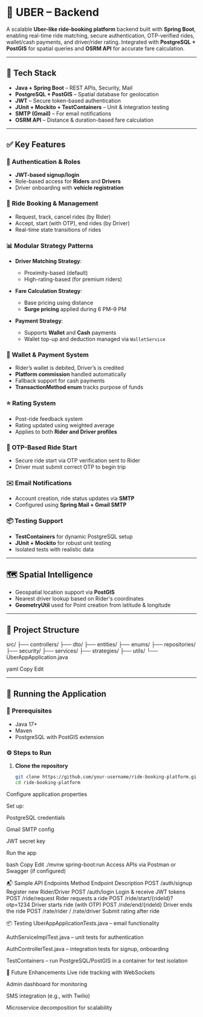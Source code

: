 # 🚖 UBER – Backend

A scalable **Uber-like ride-booking platform** backend built with **Spring Boot**, enabling real-time ride matching, secure authentication, OTP-verified rides, wallet/cash payments, and driver/rider rating. Integrated with **PostgreSQL + PostGIS** for spatial queries and **OSRM API** for accurate fare calculation.

---

## 🔧 Tech Stack

- **Java + Spring Boot** – REST APIs, Security, Mail
- **PostgreSQL + PostGIS** – Spatial database for geolocation
- **JWT** – Secure token-based authentication
- **JUnit + Mockito + TestContainers** – Unit & integration testing
- **SMTP (Gmail)** – For email notifications
- **OSRM API** – Distance & duration-based fare calculation

---

## ✅ Key Features

### 👤 Authentication & Roles

- **JWT-based signup/login**
- Role-based access for **Riders** and **Drivers**
- Driver onboarding with **vehicle registration**

### 📍 Ride Booking & Management

- Request, track, cancel rides (by Rider)
- Accept, start (with OTP), end rides (by Driver)
- Real-time state transitions of rides

### 📊 Modular Strategy Patterns

- **Driver Matching Strategy**:  
  - Proximity-based (default)  
  - High-rating-based (for premium riders)

- **Fare Calculation Strategy**:  
  - Base pricing using distance  
  - **Surge pricing** applied during 6 PM–9 PM

- **Payment Strategy**:  
  - Supports **Wallet** and **Cash** payments  
  - Wallet top-up and deduction managed via `WalletService`

### 💸 Wallet & Payment System

- Rider’s wallet is debited, Driver’s is credited
- **Platform commission** handled automatically
- Fallback support for cash payments
- **TransactionMethod enum** tracks purpose of funds

### ⭐ Rating System

- Post-ride feedback system
- Rating updated using weighted average
- Applies to both **Rider and Driver profiles**

### 🔐 OTP-Based Ride Start

- Secure ride start via OTP verification sent to Rider
- Driver must submit correct OTP to begin trip

### ✉️ Email Notifications

- Account creation, ride status updates via **SMTP**
- Configured using **Spring Mail + Gmail SMTP**

### 📦 Testing Support

- **TestContainers** for dynamic PostgreSQL setup
- **JUnit + Mockito** for robust unit testing
- Isolated tests with realistic data

---

## 🗺️ Spatial Intelligence

- Geospatial location support via **PostGIS**
- Nearest driver lookup based on Rider's coordinates
- **GeometryUtil** used for Point creation from latitude & longitude

---

## 📂 Project Structure

src/
├── controllers/
├── dto/
├── entities/
├── enums/
├── repositories/
├── security/
├── services/
├── strategies/
├── utils/
└── UberAppApplication.java

yaml
Copy
Edit

---

## 🚀 Running the Application

### 🔧 Prerequisites

- Java 17+
- Maven
- PostgreSQL with PostGIS extension

### ⚙️ Steps to Run

1. **Clone the repository**

   ```bash
   git clone https://github.com/your-username/ride-booking-platform.git
   cd ride-booking-platform
Configure application.properties

Set up:

PostgreSQL credentials

Gmail SMTP config

JWT secret key

Run the app

bash
Copy
Edit
./mvnw spring-boot:run
Access APIs via Postman or Swagger (if configured)

📬 Sample API Endpoints
Method	Endpoint	Description
POST	/auth/signup	Register new Rider/Driver
POST	/auth/login	Login & receive JWT tokens
POST	/ride/request	Rider requests a ride
POST	/ride/start/{rideId}?otp=1234	Driver starts ride (with OTP)
POST	/ride/end/{rideId}	Driver ends the ride
POST	/rate/rider / /rate/driver	Submit rating after ride

📦 Testing
UberAppApplicationTests.java – email functionality

AuthServiceImplTest.java – unit tests for authentication

AuthControllerTest.java – integration tests for signup, onboarding

TestContainers – run PostgreSQL/PostGIS in a container for test isolation

📅 Future Enhancements
Live ride tracking with WebSockets

Admin dashboard for monitoring

SMS integration (e.g., with Twilio)

Microservice decomposition for scalability
